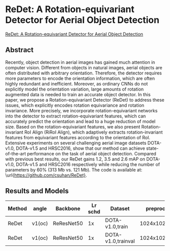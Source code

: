 # ReDet: A Rotation-equivariant Detector for Aerial Object Detection

[ReDet: A Rotation-equivariant Detector for Aerial Object Detection](http://arxiv.org/abs/2103.07733)

## Abstract

Recently, object detection in aerial images has gained much attention in computer vision. Different from objects in natural images, aerial objects are often distributed with arbitrary orientation. Therefore, the detector requires more parameters to encode the orientation information, which are often highly redundant and inefficient. Moreover, as ordinary CNNs do not explicitly model the orientation variation, large amounts of rotation augmented data is needed to train an accurate object detector. In this paper, we propose a Rotation-equivariant Detector (ReDet) to address these issues, which explicitly encodes rotation equivariance and rotation invariance. More precisely, we incorporate rotation-equivariant networks into the detector to extract rotation-equivariant features, which can accurately predict the orientation and lead to a huge reduction of model size. Based on the rotation-equivariant features, we also present Rotation-invariant RoI Align (RiRoI Align), which adaptively extracts rotation-invariant features from equivariant features according to the orientation of RoI. Extensive experiments on several challenging aerial image datasets DOTA-v1.0, DOTA-v1.5 and HRSC2016, show that our method can achieve state-of-the-art performance on the task of aerial object detection. Compared with previous best results, our ReDet gains 1.2, 3.5 and 2.6 mAP on DOTA-v1.0, DOTA-v1.5 and HRSC2016 respectively while reducing the number of parameters by 60\% (313 Mb vs. 121 Mb). The code is available at: \url{https://github.com/csuhan/ReDet}.

## Results and Models

| Method | angle  | Backbone   | Lr schd | Dataset            | preprocess    | loss     | MS   | RR   | $AP_{0.5}$ | $AP_{0.75}$ | $mAP$ |
| ------ | ------ | ---------- | ------- | ------------------ | ------------- | -------- | ---- | ---- | ---------- | ----------- | ----- |
| ReDet  | v1(oc) | ReResNet50 | 1x      | DOTA-v1.0,train    | 1024x1024,512 | smoothl1 | \    | \    | 73.25      | 45.08       | 43.65 |
| ReDet  | v1(oc) | ReResNet50 | 1x      | DOTA-v1.0,trainval | 1024x1024,512 | smoothl1 | Y    | Y    | 80.23      | 56.29       | 51.49 |